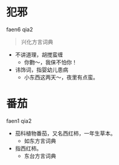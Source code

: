 



# 犯邪
faen6 qia2
> 兴化方言词典
- 不讲道理，胡搅蛮缠
  - 你覅～，我俫不怕你！
- 讳饰词，指婴幼儿患病
  - 小东西这两天～，夜里有点蛮。

# 番茄
faen1 qia2
+ 茄科植物番茄，又名西红柿，一年生草本。
  * 如东方言词典
+ 指西红柿。
  * 东台方言词典

